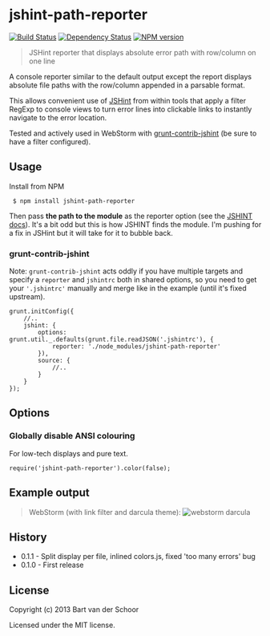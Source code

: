 # jshint-path-reporter

[![Build Status](https://secure.travis-ci.org/Bartvds/jshint-path-reporter.png?branch=master)](http://travis-ci.org/Bartvds/jshint-path-reporter) [![Dependency Status](https://gemnasium.com/Bartvds/jshint-path-reporter.png)](https://gemnasium.com/Bartvds/jshint-path-reporter) [![NPM version](https://badge.fury.io/js/jshint-path-reporter.png)](http://badge.fury.io/js/jshint-path-reporter)

> JSHint reporter that displays absolute error path with row/column on one line

A console reporter similar to the default output except the report displays absolute file paths with the row/column appended in a parsable format. 

This allows convenient use of [JSHint](http://jshint.com) from within tools that apply a filter RegExp to console views to turn error lines into clickable links to instantly navigate to the error location.

Tested and actively used in WebStorm with [grunt-contrib-jshint](https://github.com/gruntjs/grunt-contrib-jshint) (be sure to have a filter configured).

## Usage

Install from NPM
````
 $ npm install jshint-path-reporter
````

Then pass **the path to the module** as the reporter option (see the [JSHINT docs](http://jshint.com/docs)). It's a bit odd but this is how JSHINT finds the module. I'm pushing for a fix in JSHint but it will take for it to bubble back.

### grunt-contrib-jshint

Note: `grunt-contrib-jshint` acts oddly if you have multiple targets and specify a `reporter` and  `jshintrc` both in shared options, so you need to get your `'.jshintrc'` manually and merge like in the  example (until it's fixed upstream). 

````
grunt.initConfig({
	//..
	jshint: {
		options: grunt.util._.defaults(grunt.file.readJSON('.jshintrc'), {
			reporter: './node_modules/jshint-path-reporter'
		}),
		source: {
			//..
		}
	}
});
````
## Options

### Globally disable ANSI colouring

For low-tech displays and pure text.
````
require('jshint-path-reporter').color(false);
````

## Example output


> WebStorm (with link filter and darcula theme):
> ![webstorm darcula](https://raw.github.com/Bartvds/jshint-path-reporter/master/media/example_output_webstorm.png)

## History

* 0.1.1 - Split display per file, inlined colors.js, fixed 'too many errors' bug
* 0.1.0 - First release

## License

Copyright (c) 2013 Bart van der Schoor

Licensed under the MIT license.

